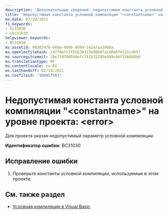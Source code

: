 ```yaml
---
description: 'Дополнительные сведения: недопустимая константа условной компиляции на уровне проекта <constantname> : <error>'
title: 'Недопустимая константа условной компиляции "<constantname>" на уровне проекта: <error>'
ms.date: 07/20/2015
f1_keywords:
- bc31030
- vbc31030
helpviewer_keywords:
- BC31030
ms.assetid: 98d02478-e60a-4096-8d99-5a1a7aa1960a
ms.openlocfilehash: c47f0afc7fb5b30123e98687a1d0a8fe515cd057
ms.sourcegitcommit: 10e719780594efc781b15295e499c66f316068b8
ms.translationtype: MT
ms.contentlocale: ru-RU
ms.lasthandoff: 02/14/2021
ms.locfileid: "100457502"
---
```

# <a name="project-level-conditional-compilation-constant-constantname-is-not-valid-error"></a>Недопустимая константа условной компиляции "\<constantname>" на уровне проекта: \<error>

Для проекта указан недопустимый параметр условной компиляции.  
  
 **Идентификатор ошибки:** BC31030  
  
## <a name="to-correct-this-error"></a>Исправление ошибки  
  
1. Проверьте константы условной компиляции, используемые в этом проекте.  
  
## <a name="see-also"></a>См. также раздел

- [Условная компиляция в Visual Basic](../programming-guide/program-structure/conditional-compilation.md)
